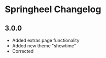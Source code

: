 # Springheel Changelog

## 3.0.0
+ Added extras page functionality
+ Added new theme "showtime"
+ Corrected <title> elements for character pages
+ Improved logging

## 2.0.0
+ Condensed template files into one
+ Improved accessibility
+ Updated translations

## 1.0.2
+ Fixed a bug where archives couldn't be generated for multi-comic sites.

## 1.0.1
+ Fixed the parts of the readme that said arrow was a dependency (it isn't).
+ Fixed a bug where .sass-cache was getting installed as if it were a theme.

## 1.0.0

+ Streamlined config files.
+ Tidied up all stylesheets and templates.
+ Added some more translation strings.
+ Refactored a whole lot of code and made it neater.
+ Fixed miscellaneous bugs.
+ Added new themes "rock" and "western".
+ Added better arrows for some themes.